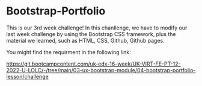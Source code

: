# Bootstrap-Portfolio

This is our 3rd week challenge!
In this chanllenge, we have to modify our last week challenge by using the Bootstrap CSS framework, plus the material we learned, such as HTML, CSS, Github, Github pages.

You might find the requirment in the following link:

https://git.bootcampcontent.com/uk-edx-16-week/UK-VIRT-FE-PT-12-2022-U-LOLC/-/tree/main/03-ux-bootstrap-module/04-bootstrap-portfolio-lesson/challenge
